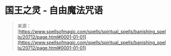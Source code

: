 <!--yml

category: 未分类

date: 2024-06-12 19:03:45

-->

# 国王之灵 - 自由魔法咒语

> 来源：[https://www.spellsofmagic.com/spells/spiritual_spells/banishing_spells/20712/page.html#0001-01-01](https://www.spellsofmagic.com/spells/spiritual_spells/banishing_spells/20712/page.html#0001-01-01)
